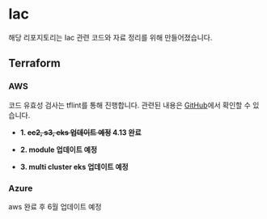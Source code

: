 # Iac
해당 리포지토리는 Iac 관련 코드와 자료 정리를 위해 만들어졌습니다.

## Terraform

### AWS

코드 유효성 검사는 tflint를 통해 진행합니다. 관련된 내용은 [GitHub](https://github.com/terraform-linters/tflint)에서 확인할 수 있습니다.
- **1. <s>ec2, s3, eks 업데이트 예정</s> 4.13 완료**

- **2. module 업데이트 예정**

- **3. multi cluster eks 업데이트 예정**



### Azure

aws 완료 후 6월 업데이트 예정